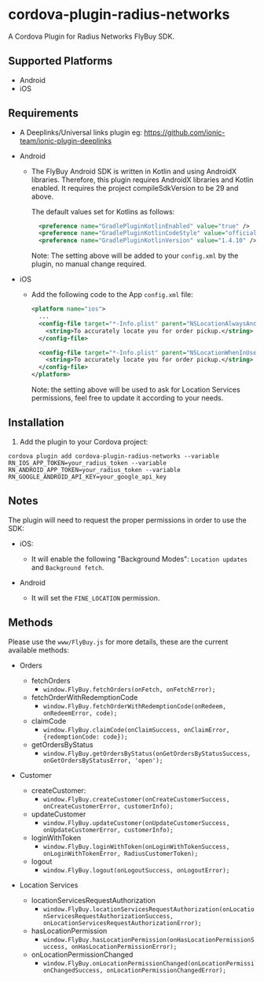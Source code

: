 # cordova-plugin-radius-networks

A Cordova Plugin for Radius Networks FlyBuy SDK.

## Supported Platforms

- Android
- iOS

## Requirements

- A Deeplinks/Universal links plugin eg:
https://github.com/ionic-team/ionic-plugin-deeplinks

- Android

  - The FlyBuy Android SDK is written in Kotlin and using AndroidX libraries. Therefore, this plugin requires AndroidX libraries and Kotlin enabled. It requires the project compileSdkVersion to be 29 and above.

    The default values set for Kotlins as follows:

    ```xml
      <preference name="GradlePluginKotlinEnabled" value="true" />
      <preference name="GradlePluginKotlinCodeStyle" value="official" />
      <preference name="GradlePluginKotlinVersion" value="1.4.10" />
    ```
    Note: The setting above will be added to your `config.xml` by the plugin, no manual change required.

- iOS
  - Add the following code to the App `config.xml` file:
      ```xml
      <platform name="ios">
        ...
        <config-file target="*-Info.plist" parent="NSLocationAlwaysAndWhenInUseUsageDescription" >
          <string>To accurately locate you for order pickup.</string>
        </config-file>

        <config-file target="*-Info.plist" parent="NSLocationWhenInUseUsageDescription" >
          <string>To accurately locate you for order pickup.</string>
        </config-file>
      </platform>
      ```
      Note: the setting above will be used to ask for Location Services permissions, feel free to update it according to your needs.

## Installation

1. Add the plugin to your Cordova project:

`cordova plugin add cordova-plugin-radius-networks --variable RN_IOS_APP_TOKEN=your_radius_token --variable RN_ANDROID_APP_TOKEN=your_radius_token --variable RN_GOOGLE_ANDROID_API_KEY=your_google_api_key`

## Notes

The plugin will need to request the proper permissions in order to use the SDK:

- iOS:
  - It will enable the following "Background Modes": `Location updates` and `Background fetch`.

- Android
  - It will set the `FINE_LOCATION` permission.

## Methods

Please use the `www/FlyBuy.js` for more details, these are the current available methods:

- Orders
  - fetchOrders
    - `window.FlyBuy.fetchOrders(onFetch, onFetchError);`
  - fetchOrderWithRedemptionCode
    - `window.FlyBuy.fetchOrderWithRedemptionCode(onRedeem, onRedeemError, code);`
  - claimCode
    - `window.FlyBuy.claimCode(onClaimSuccess, onClaimError, {redemptionCode: code});`
  - getOrdersByStatus
    - `window.FlyBuy.getOrdersByStatus(onGetOrdersByStatusSuccess, onGetOrdersByStatusError, 'open');`

- Customer
  - createCustomer:
    - `window.FlyBuy.createCustomer(onCreateCustomerSuccess, onCreateCustomerError, customerInfo);`
  - updateCustomer
    - `window.FlyBuy.updateCustomer(onUpdateCustomerSuccess, onUpdateCustomerError, customerInfo);`
  - loginWithToken
    - `window.FlyBuy.loginWithToken(onLoginWithTokenSuccess, onLoginWithTokenError, RadiusCustomerToken);`
  - logout
    - `window.FlyBuy.logout(onLogoutSuccess, onLogoutError);`

- Location Services
  - locationServicesRequestAuthorization
    - `window.FlyBuy.locationServicesRequestAuthorization(onLocationServicesRequestAuthorizationSuccess, onLocationServicesRequestAuthorizationError);`
  - hasLocationPermission
    - `window.FlyBuy.hasLocationPermission(onHasLocationPermissionSuccess, onHasLocationPermissionError);`
  - onLocationPermissionChanged
    - `window.FlyBuy.onLocationPermissionChanged(onLocationPermissionChangedSuccess, onLocationPermissionChangedError);`


